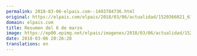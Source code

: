 ```yaml
---
permalink: 2018-03-06-elpais.com--1493784736.html
original: https://elpais.com/elpais/2018/03/06/actualidad/1520366021_612734.html#?ref=rss&format=simple&link=link
domain: elpais.com
title: Resumen del 6 de marzo
image: https://ep00.epimg.net/elpais/imagenes/2018/03/06/actualidad/1520366021_612734_1520366276_rrss_normal.jpg
date: 2018-03-06 20:26:28
translations: en
---
```


